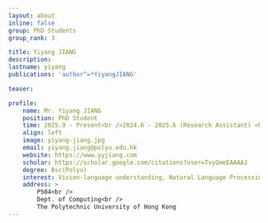 ```yaml
---
layout: about
inline: false
group: PhD Students
group_rank: 3

title: Yiyang JIANG
description: 
lastname: yiyang
publications: 'author^=*YiyangJIANG'

teaser: 

profile:
    name: Mr. Yiyang JIANG
    position: PhD Student
    time: 2025.9 - Present<br />2024.6 - 2025.6 (Research Assistant) <br />2023.5 - 2024.5 (Student Assistant)
    align: left
    image: yiyang-jiang.jpg
    email: yiyang.jiang@polyu.edu.hk
    website: https://www.yyjiang.com
    scholar: https://scholar.google.com/citations?user=TvyGmeEAAAAJ
    degree: Bsc(Polyu)
    interest: Vision-language understanding, Natural Language Processing, Large Language Models, Health Computing
    address: >
        P504<br />
        Dept. of Computing<br />
        The Polytechnic University of Hong Kong
---
```




<!-- **Yiyang JIANG**

Research Assistant, Department of Computing, The Hong Kong Polytechnic University

[Homepage](https://github.com/fletcherjiang)
[Google Scholar](https://github.com/fletcherjiang)
[fletcher.jiang@connect.polyu.hk](mailto:fletcher.jiang@connect.polyu.hk) -->